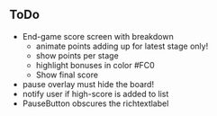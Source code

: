 ## ToDo
 - End-game score screen with breakdown
   - animate points adding up for latest stage only!
   - show points per stage
   - highlight bonuses in color #FC0
   - Show final score
 - pause overlay must hide the board!
 - notify user if high-score is added to list
 - PauseButton obscures the richtextlabel
